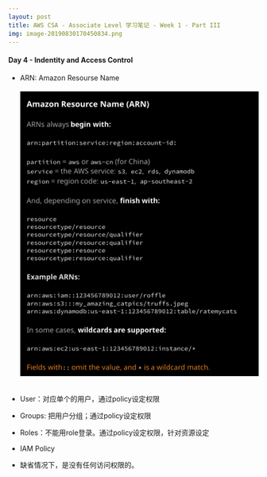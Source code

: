 ```yaml
---
layout: post
title: AWS CSA - Associate Level 学习笔记 - Week 1 - Part III
img: image-20190830170450834.png
---
```


#### Day 4 - Indentity and Access Control

- ARN: Amazon Resourse Name

  ###### ![image-20190901144746975](../assets/img/image-20190901144746975.png)

- User：对应单个的用户，通过policy设定权限
- Groups: 把用户分组；通过policy设定权限
- Roles：不能用role登录。通过policy设定权限，针对资源设定
- IAM Policy
- 缺省情况下，是没有任何访问权限的。
